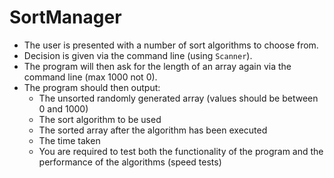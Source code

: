 # SortManager
- The user is presented with a number of sort algorithms to choose from.
- Decision is given via the command line (using `Scanner`).
- The program will then ask for the length of an array again via the command line (max 1000 not 0).
- The program should then output:
    - The unsorted randomly generated array (values should be between 0 and 1000)
    - The sort algorithm to be used
    - The sorted array after the algorithm has been executed
    - The time taken
    - You are required to test both the functionality of the program and the performance of the algorithms (speed tests)
